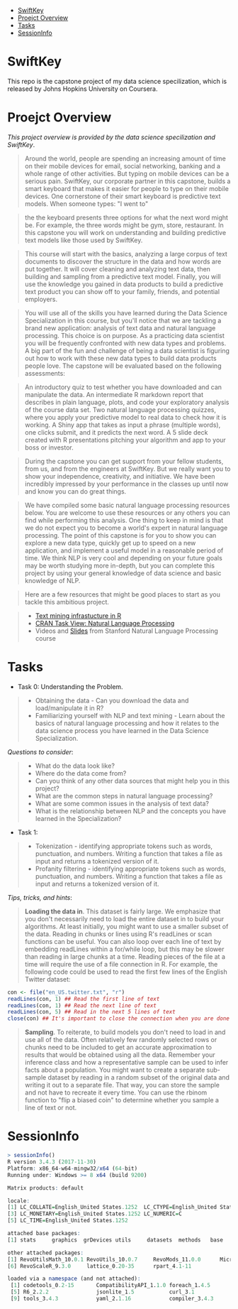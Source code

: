 <!-- TOC -->

- [SwiftKey](#swiftkey)
- [Proejct Overview](#proejct-overview)
- [Tasks](#tasks)
- [SessionInfo](#sessioninfo)

<!-- /TOC -->

# SwiftKey

This repo is the capstone project of my data science specilization, which is released by Johns Hopkins University on Coursera.

# Proejct Overview

*This project overview is provided by the data science specilization and SwiftKey*.

> Around the world, people are spending an increasing amount of time on their mobile devices for email, social networking, banking and a whole range of other activities. But typing on mobile devices can be a serious pain. SwiftKey, our corporate partner in this capstone, builds a smart keyboard that makes it easier for people to type on their mobile devices. One cornerstone of their smart keyboard is predictive text models. When someone types: "I went to"

> the the keyboard presents three options for what the next word might be. For example, the three words might be gym, store, restaurant. In this capstone you will work on understanding and building predictive text models like those used by SwiftKey.

> This course will start with the basics, analyzing a large corpus of text documents to discover the structure in the data and how words are put together. It will cover cleaning and analyzing text data, then building and sampling from a predictive text model. Finally, you will use the knowledge you gained in data products to build a predictive text product you can show off to your family, friends, and potential employers.

> You will use all of the skills you have learned during the Data Science Specialization in this course, but you'll notice that we are tackling a brand new application: analysis of text data and natural language processing. This choice is on purpose. As a practicing data scientist you will be frequently confronted with new data types and problems. A big part of the fun and challenge of being a data scientist is figuring out how to work with these new data types to build data products people love. The capstone will be evaluated based on the following assessments:

> An introductory quiz to test whether you have downloaded and can manipulate the data. An intermediate R markdown report that describes in plain language, plots, and code your exploratory analysis of the course data set. Two natural language processing quizzes, where you apply your predictive model to real data to check how it is working. A Shiny app that takes as input a phrase (multiple words), one clicks submit, and it predicts the next word. A 5 slide deck created with R presentations pitching your algorithm and app to your boss or investor.

> During the capstone you can get support from your fellow students, from us, and from the engineers at SwiftKey. But we really want you to show your independence, creativity, and initiative. We have been incredibly impressed by your performance in the classes up until now and know you can do great things.

> We have compiled some basic natural language processing resources below. You are welcome to use these resources or any others you can find while performing this analysis. One thing to keep in mind is that we do not expect you to become a world's expert in natural language processing. The point of this capstone is for you to show you can explore a new data type, quickly get up to speed on a new application, and implement a useful model in a reasonable period of time. We think NLP is very cool and depending on your future goals may be worth studying more in-depth, but you can complete this project by using your general knowledge of data science and basic knowledge of NLP.

> Here are a few resources that might be good places to start as you tackle this ambitious project.

> - [Text mining infrastucture in R](https://www.jstatsoft.org/article/view/v025i05)
> - [CRAN Task View: Natural Language Processing](https://cran.r-project.org/web/views/NaturalLanguageProcessing.html)
> - Videos and [Slides](https://web.stanford.edu/~jurafsky/NLPCourseraSlides.html) from Stanford Natural Language Processing course

# Tasks

- Task 0: Understanding the Problem.

>- Obtaining the data - Can you download the data and load/manipulate it in R?
>- Familiarizing yourself with NLP and text mining - Learn about the basics of natural language processing and how it relates to the data science process you have learned in the Data Science Specialization.

*Questions to consider*:

>- What do the data look like?
>- Where do the data come from?
>- Can you think of any other data sources that might help you in this project?
>- What are the common steps in natural language processing?
>- What are some common issues in the analysis of text data?
>- What is the relationship between NLP and the concepts you have learned in the Specialization?

- Task 1:

>- Tokenization - identifying appropriate tokens such as words, punctuation, and numbers. Writing a function that takes a file as input and returns a tokenized version of it.
>- Profanity filtering - identifying appropriate tokens such as words, punctuation, and numbers. Writing a function that takes a file as input and returns a tokenized version of it.

*Tips, tricks, and hints*:

> **Loading the data in**. This dataset is fairly large. We emphasize that you don't necessarily need to load the entire dataset in to build your algorithms. At least initially, you might want to use a smaller subset of the data. Reading in chunks or lines using R's readLines or scan functions can be useful. You can also loop over each line of text by embedding readLines within a for/while loop, but this may be slower than reading in large chunks at a time. Reading pieces of the file at a time will require the use of a file connection in R. For example, the following code could be used to read the first few lines of the English Twitter dataset:

```r
con <- file("en_US.twitter.txt", "r")
readLines(con, 1) ## Read the first line of text
readLines(con, 1) ## Read the next line of text
readLines(con, 5) ## Read in the next 5 lines of text
close(con) ## It's important to close the connection when you are done
```

> **Sampling**. To reiterate, to build models you don't need to load in and use all of the data. Often relatively few randomly selected rows or chunks need to be included to get an accurate approximation to results that would be obtained using all the data. Remember your inference class and how a representative sample can be used to infer facts about a population. You might want to create a separate sub-sample dataset by reading in a random subset of the original data and writing it out to a separate file. That way, you can store the sample and not have to recreate it every time. You can use the rbinom function to "flip a biased coin" to determine whether you sample a line of text or not.



# SessionInfo

```r
> sessionInfo()
R version 3.4.3 (2017-11-30)
Platform: x86_64-w64-mingw32/x64 (64-bit)
Running under: Windows >= 8 x64 (build 9200)

Matrix products: default

locale:
[1] LC_COLLATE=English_United States.1252  LC_CTYPE=English_United States.1252
[3] LC_MONETARY=English_United States.1252 LC_NUMERIC=C
[5] LC_TIME=English_United States.1252

attached base packages:
[1] stats     graphics  grDevices utils     datasets  methods   base

other attached packages:
[1] RevoUtilsMath_10.0.1 RevoUtils_10.0.7     RevoMods_11.0.0      MicrosoftML_9.3.0    mrsdeploy_1.1.3
[6] RevoScaleR_9.3.0     lattice_0.20-35      rpart_4.1-11

loaded via a namespace (and not attached):
 [1] codetools_0.2-15       CompatibilityAPI_1.1.0 foreach_1.4.5          grid_3.4.3
 [5] R6_2.2.2               jsonlite_1.5           curl_3.1               iterators_1.0.9
 [9] tools_3.4.3            yaml_2.1.16            compiler_3.4.3         mrupdate_1.0.1
```